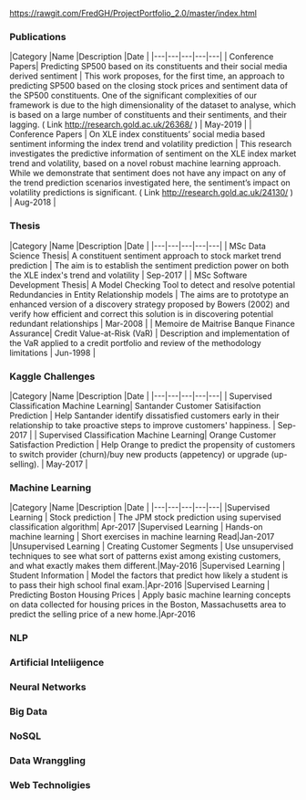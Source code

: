 
https://rawgit.com/FredGH/ProjectPortfolio_2.0/master/index.html

### Publications

|Category   |Name   |Description   |Date   |
|---|---|---|---|---|
| Conference Papers| Predicting SP500 based on its constituents and their social media derived sentiment  |  This work proposes, for the first time, an approach to predicting SP500 based on the closing stock prices and sentiment data of the SP500 constituents. One of the significant complexities of our framework is due to the high dimensionality of the dataset to analyse, which is based on a large number of constituents and their sentiments, and their lagging. ( Link http://research.gold.ac.uk/26368/ ) |  May-2019 |
| Conference Papers | On XLE index constituents’ social media based sentiment informing the index trend and volatility prediction  | This research investigates the predictive information of sentiment on the XLE index market trend and volatility, based on a novel robust machine learning approach. While we demonstrate that sentiment does not have any impact on any of the trend prediction scenarios investigated here, the sentiment’s impact on volatility predictions is significant. ( Link http://research.gold.ac.uk/24130/ ) |  Aug-2018  | 

### Thesis
|Category   |Name   |Description  |Date   |
|---|---|---|---|---|
| MSc Data Science Thesis| A constituent sentiment approach to stock market trend prediction  |  The aim is to establish the sentiment prediction power on both the XLE index's trend and volatility | Sep-2017 |
| MSc Software Development Thesis| A Model Checking Tool to detect and resolve potential Redundancies in Entity Relationship models  |  The aims are to prototype an enhanced version of a discovery strategy proposed by Bowers (2002) and verify how efficient and correct this solution is in discovering potential redundant relationships | Mar-2008 | 
| Memoire de Maitrise Banque Finance Assurance| Credit Value-at-Risk (VaR)  | Description and implementation of the VaR applied to a credit portfolio and review of the methodology limitations | Jun-1998 |

### Kaggle Challenges
|Category   |Name   |Description  |Date   |
|---|---|---|---|---|
| Supervised Classification Machine Learning| Santander Customer Satisifaction Prediction |  Help Santander identify dissatisfied customers early in their relationship to take proactive steps to improve customers' happiness. | Sep-2017 | 
| Supervised Classification Machine Learning| Orange Customer Satisfaction Prediction |  Help Orange to predict the propensity of customers to switch provider (churn)/buy new products (appetency) or upgrade (up-selling). | May-2017 |

### Machine Learning
|Category   |Name   |Description  |Date   |
|---|---|---|---|---|
|Supervised Learning |	Stock prediction |	The JPM stock prediction using supervised classification algorithm|	Apr-2017
|Supervised Learning |	Hands-on machine learning |	Short exercises in machine learning	Read|Jan-2017
|Unsupervised Learning |	Creating Customer Segments |	Use unsupervised techniques to see what sort of patterns exist among existing customers, and what exactly makes them different.|May-2016
|Supervised Learning |	 Student Information |	Model the factors that predict how likely a student is to pass their high school final exam.|Apr-2016
|Supervised Learning |	Predicting Boston Housing Prices |	Apply basic machine learning concepts on data collected for housing prices in the Boston, Massachusetts area to predict the selling price of a new home.|Apr-2016


### NLP

### Artificial Inteliigence

### Neural Networks

### Big Data

### NoSQL

### Data Wranggling

### Web Technoligies
